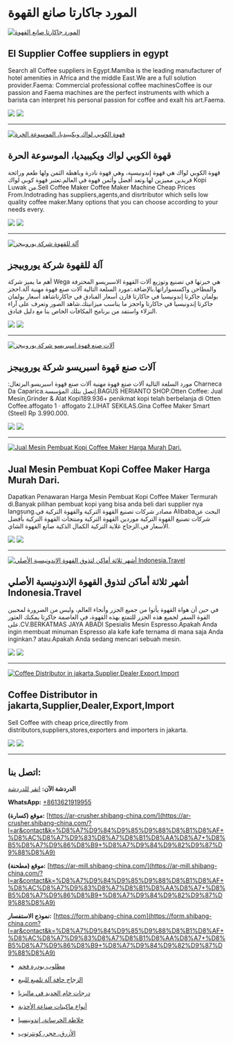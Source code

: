 # المورد جاكارتا صانع القهوة

<a href="https://swt.shibang-china.com/?l=ar&img&k=%D8%A7%D9%84%D9%85%D9%88%D8%B1%D8%AF+%D8%AC%D8%A7%D9%83%D8%A7%D8%B1%D8%AA%D8%A7+%D8%B5%D8%A7%D9%86%D8%B9+%D8%A7%D9%84%D9%82%D9%87%D9%88%D8%A9" target="_blank">![المورد جاكارتا صانع القهوة](http://static.shibang-china.com/all-800x300/71.jpg)</a>

## El Supplier Coffee suppliers in egypt
Search all Coffee suppliers in Egypt.Mamiba is the leading manufacturer of hotel amenities in Africa and the middle East.We are a full solution provider.Faema: Commercial professional coffee machinesCoffee is our passion and Faema machines are the perfect instruments with which a barista can interpret his personal passion for coffee and exalt his art.Faema.


<a href="https://whatsapp.shibangsoft.com/WhatsApp.php" target="_blank" title="WhatsApp">![](http://static.shibang-china.com/icon/whatsapp.png)</a> <a href="https://swt.shibang-china.com/?l=ar&icon&k=%D8%A7%D9%84%D9%85%D9%88%D8%B1%D8%AF+%D8%AC%D8%A7%D9%83%D8%A7%D8%B1%D8%AA%D8%A7+%D8%B5%D8%A7%D9%86%D8%B9+%D8%A7%D9%84%D9%82%D9%87%D9%88%D8%A9" target="_blank">![](http://static.shibang-china.com/icon/chat-ar.png)</a>

---

<a href="https://swt.shibang-china.com/?l=ar&img&k=%D8%A7%D9%84%D9%85%D9%88%D8%B1%D8%AF+%D8%AC%D8%A7%D9%83%D8%A7%D8%B1%D8%AA%D8%A7+%D8%B5%D8%A7%D9%86%D8%B9+%D8%A7%D9%84%D9%82%D9%87%D9%88%D8%A9" target="_blank">![قهوة الكوبي لواك ويكيبيديا، الموسوعة الحرة](http://static.shibang-china.com/all-800x300/1505.jpg)</a>

## قهوة الكوبي لواك ويكيبيديا، الموسوعة الحرة
قهوة الكوبي لواك هي قهوة إندونيسية، وهي قهوة نادرة وباهظة الثمن ولها طعم ورائحة فريدين مميزين لها.وتعد أفضل وأثمن قهوة في العالم.تعتبر قهوة كوبي لواك Kopi Luwak من.Sell Coffee Maker Coffee Maker Machine Cheap Prices From.Indotrading has suppliers,agents,and disrtributor which sells low quality coffee maker.Many options that you can choose according to your needs every.


<a href="https://whatsapp.shibangsoft.com/WhatsApp.php" target="_blank" title="WhatsApp">![](http://static.shibang-china.com/icon/whatsapp.png)</a> <a href="https://swt.shibang-china.com/?l=ar&icon&k=%D8%A7%D9%84%D9%85%D9%88%D8%B1%D8%AF+%D8%AC%D8%A7%D9%83%D8%A7%D8%B1%D8%AA%D8%A7+%D8%B5%D8%A7%D9%86%D8%B9+%D8%A7%D9%84%D9%82%D9%87%D9%88%D8%A9" target="_blank">![](http://static.shibang-china.com/icon/chat-ar.png)</a>

---

<a href="https://swt.shibang-china.com/?l=ar&img&k=%D8%A7%D9%84%D9%85%D9%88%D8%B1%D8%AF+%D8%AC%D8%A7%D9%83%D8%A7%D8%B1%D8%AA%D8%A7+%D8%B5%D8%A7%D9%86%D8%B9+%D8%A7%D9%84%D9%82%D9%87%D9%88%D8%A9" target="_blank">![آلة للقهوة شركة يوروبيجز](http://static.shibang-china.com/all-800x300/1335.jpg)</a>

## آلة للقهوة شركة يوروبيجز
أهم ما يميز شركة Wega هي خبرتها في تصنيع وتوزيع آلات القهوة الاسبريسو المحترفة والمطاحن واكسسواراتها.بالإضافة.:مورد السلعة التالية آلات صنع قهوة مهنية آلة.احجز بولمان جاكرتا إندونيسيا في جاكارتا قارن أسعار الفنادق في جاكارتاشاهد أسعار بولمان جاكرتا إندونيسيا في جاكارتا واحجز ما يناسب ميزانيتك.شاهد الصور وتعرف على آراء النزلاء واستفد من برنامج المكافآت الخاص بنا مع دليل فنادق.


<a href="https://whatsapp.shibangsoft.com/WhatsApp.php" target="_blank" title="WhatsApp">![](http://static.shibang-china.com/icon/whatsapp.png)</a> <a href="https://swt.shibang-china.com/?l=ar&icon&k=%D8%A7%D9%84%D9%85%D9%88%D8%B1%D8%AF+%D8%AC%D8%A7%D9%83%D8%A7%D8%B1%D8%AA%D8%A7+%D8%B5%D8%A7%D9%86%D8%B9+%D8%A7%D9%84%D9%82%D9%87%D9%88%D8%A9" target="_blank">![](http://static.shibang-china.com/icon/chat-ar.png)</a>

---

<a href="https://swt.shibang-china.com/?l=ar&img&k=%D8%A7%D9%84%D9%85%D9%88%D8%B1%D8%AF+%D8%AC%D8%A7%D9%83%D8%A7%D8%B1%D8%AA%D8%A7+%D8%B5%D8%A7%D9%86%D8%B9+%D8%A7%D9%84%D9%82%D9%87%D9%88%D8%A9" target="_blank">![آلات صنع قهوة اسبريسو شركة يوروبيجز](http://static.shibang-china.com/all-800x300/825.jpg)</a>

## آلات صنع قهوة اسبريسو شركة يوروبيجز
:مورد السلعة التالية آلات صنع قهوة مهنية آلات صنع قهوة اسبريسو.البرتغال Charneca Da Caparica.إتصل بتلك المؤسسة.BAGUS HERIANTO SHOP.Otten Coffee: Jual Mesin,Grinder &amp; Alat Kopi189.936+ penikmat kopi telah berbelanja di Otten Coffee.affogato 1 &middot; affogato 2.LIHAT SEKILAS.Gina Coffee Maker Smart (Steel) Rp 3.990.000.


<a href="https://whatsapp.shibangsoft.com/WhatsApp.php" target="_blank" title="WhatsApp">![](http://static.shibang-china.com/icon/whatsapp.png)</a> <a href="https://swt.shibang-china.com/?l=ar&icon&k=%D8%A7%D9%84%D9%85%D9%88%D8%B1%D8%AF+%D8%AC%D8%A7%D9%83%D8%A7%D8%B1%D8%AA%D8%A7+%D8%B5%D8%A7%D9%86%D8%B9+%D8%A7%D9%84%D9%82%D9%87%D9%88%D8%A9" target="_blank">![](http://static.shibang-china.com/icon/chat-ar.png)</a>

---

<a href="https://swt.shibang-china.com/?l=ar&img&k=%D8%A7%D9%84%D9%85%D9%88%D8%B1%D8%AF+%D8%AC%D8%A7%D9%83%D8%A7%D8%B1%D8%AA%D8%A7+%D8%B5%D8%A7%D9%86%D8%B9+%D8%A7%D9%84%D9%82%D9%87%D9%88%D8%A9" target="_blank">![Jual Mesin Pembuat Kopi Coffee Maker Harga Murah Dari.](http://static.shibang-china.com/all-800x300/1385.jpg)</a>

## Jual Mesin Pembuat Kopi Coffee Maker Harga Murah Dari.
Dapatkan Penawaran Harga Mesin Pembuat Kopi Coffee Maker Termurah di.Banyak pilihan pembuat kopi yang bisa anda beli dari supplier nya langsung.مصادر شركات تصنيع القهوة التركية والقهوة التركية في Alibabaالبحث عن شركات تصنيع القهوة التركية موردين القهوة التركية ومنتجات القهوة التركية بأفضل الأسعار في.الزجاج غلاية التركية الكمال الذكية صانع القهوة الشاي.


<a href="https://whatsapp.shibangsoft.com/WhatsApp.php" target="_blank" title="WhatsApp">![](http://static.shibang-china.com/icon/whatsapp.png)</a> <a href="https://swt.shibang-china.com/?l=ar&icon&k=%D8%A7%D9%84%D9%85%D9%88%D8%B1%D8%AF+%D8%AC%D8%A7%D9%83%D8%A7%D8%B1%D8%AA%D8%A7+%D8%B5%D8%A7%D9%86%D8%B9+%D8%A7%D9%84%D9%82%D9%87%D9%88%D8%A9" target="_blank">![](http://static.shibang-china.com/icon/chat-ar.png)</a>

---

<a href="https://swt.shibang-china.com/?l=ar&img&k=%D8%A7%D9%84%D9%85%D9%88%D8%B1%D8%AF+%D8%AC%D8%A7%D9%83%D8%A7%D8%B1%D8%AA%D8%A7+%D8%B5%D8%A7%D9%86%D8%B9+%D8%A7%D9%84%D9%82%D9%87%D9%88%D8%A9" target="_blank">![أشهر ثلاثة أماكن لتذوق القهوة الإندونيسية الأصلي Indonesia.Travel](http://static.shibang-china.com/all-800x300/1424.jpg)</a>

## أشهر ثلاثة أماكن لتذوق القهوة الإندونيسية الأصلي Indonesia.Travel
في حين أن هواة القهوة يأتوا من جميع الجزر وأنحاء العالم، وليس من الضرورة لمحبين القوة السفر لجميع هذه الجزر للتمتع بهذه القهوة، في العاصمة جاكرتا يمكنك العثور على.CV.BERKATMAS JAYA ABADI Spesialis Mesin Espresso.Apakah Anda ingin membuat minuman Espresso ala kafe kafe ternama di mana saja Anda inginkan.? atau.Apakah Anda sedang mencari sebuah mesin.


<a href="https://whatsapp.shibangsoft.com/WhatsApp.php" target="_blank" title="WhatsApp">![](http://static.shibang-china.com/icon/whatsapp.png)</a> <a href="https://swt.shibang-china.com/?l=ar&icon&k=%D8%A7%D9%84%D9%85%D9%88%D8%B1%D8%AF+%D8%AC%D8%A7%D9%83%D8%A7%D8%B1%D8%AA%D8%A7+%D8%B5%D8%A7%D9%86%D8%B9+%D8%A7%D9%84%D9%82%D9%87%D9%88%D8%A9" target="_blank">![](http://static.shibang-china.com/icon/chat-ar.png)</a>

---

<a href="https://swt.shibang-china.com/?l=ar&img&k=%D8%A7%D9%84%D9%85%D9%88%D8%B1%D8%AF+%D8%AC%D8%A7%D9%83%D8%A7%D8%B1%D8%AA%D8%A7+%D8%B5%D8%A7%D9%86%D8%B9+%D8%A7%D9%84%D9%82%D9%87%D9%88%D8%A9" target="_blank">![Coffee Distributor in jakarta,Supplier,Dealer,Export,Import](http://static.shibang-china.com/all-800x300/951.jpg)</a>

## Coffee Distributor in jakarta,Supplier,Dealer,Export,Import
Sell Coffee with cheap price,directlly from distributors,suppliers,stores,exporters and importers in jakarta.

<a href="https://whatsapp.shibangsoft.com/WhatsApp.php" target="_blank" title="WhatsApp">![](http://static.shibang-china.com/icon/whatsapp.png)</a> <a href="https://swt.shibang-china.com/?l=ar&icon&k=%D8%A7%D9%84%D9%85%D9%88%D8%B1%D8%AF+%D8%AC%D8%A7%D9%83%D8%A7%D8%B1%D8%AA%D8%A7+%D8%B5%D8%A7%D9%86%D8%B9+%D8%A7%D9%84%D9%82%D9%87%D9%88%D8%A9" target="_blank">![](http://static.shibang-china.com/icon/chat-ar.png)</a>

---
## اتصل بنا:

**الدردشة الآن:** [انقر للدردشة](https://swt.shibang-china.com?l=ar&contact&k=%D8%A7%D9%84%D9%85%D9%88%D8%B1%D8%AF+%D8%AC%D8%A7%D9%83%D8%A7%D8%B1%D8%AA%D8%A7+%D8%B5%D8%A7%D9%86%D8%B9+%D8%A7%D9%84%D9%82%D9%87%D9%88%D8%A9)

**WhatsApp:**  [+8613621919955](https://whatsapp.shibangsoft.com/WhatsApp.php)

**موقع (كسارة):** [https://ar-crusher.shibang-china.com/](https://ar-crusher.shibang-china.com/?l=ar&contact&k=%D8%A7%D9%84%D9%85%D9%88%D8%B1%D8%AF+%D8%AC%D8%A7%D9%83%D8%A7%D8%B1%D8%AA%D8%A7+%D8%B5%D8%A7%D9%86%D8%B9+%D8%A7%D9%84%D9%82%D9%87%D9%88%D8%A9)

**موقع (مطحنة):** [https://ar-mill.shibang-china.com/](https://ar-mill.shibang-china.com/?l=ar&contact&k=%D8%A7%D9%84%D9%85%D9%88%D8%B1%D8%AF+%D8%AC%D8%A7%D9%83%D8%A7%D8%B1%D8%AA%D8%A7+%D8%B5%D8%A7%D9%86%D8%B9+%D8%A7%D9%84%D9%82%D9%87%D9%88%D8%A9)

**نموذج الاستفسار:** [https://form.shibang-china.com](https://form.shibang-china.com?l=ar&contact&k=%D8%A7%D9%84%D9%85%D9%88%D8%B1%D8%AF+%D8%AC%D8%A7%D9%83%D8%A7%D8%B1%D8%AA%D8%A7+%D8%B5%D8%A7%D9%86%D8%B9+%D8%A7%D9%84%D9%82%D9%87%D9%88%D8%A9)

* [مطلوب بودرة فحم](../11/%D9%85%D8%B7%D9%84%D9%88%D8%A8%20%D8%A8%D9%88%D8%AF%D8%B1%D8%A9%20%D9%81%D8%AD%D9%85.md)

* [الزجاج حافة آلة تلميع للبيع](../12/%D8%A7%D9%84%D8%B2%D8%AC%D8%A7%D8%AC%20%D8%AD%D8%A7%D9%81%D8%A9%20%D8%A2%D9%84%D8%A9%20%D8%AA%D9%84%D9%85%D9%8A%D8%B9%20%D9%84%D9%84%D8%A8%D9%8A%D8%B9.md)

* [درجات خام الحديد في ماليزيا](../12/%D8%AF%D8%B1%D8%AC%D8%A7%D8%AA%20%D8%AE%D8%A7%D9%85%20%D8%A7%D9%84%D8%AD%D8%AF%D9%8A%D8%AF%20%D9%81%D9%8A%20%D9%85%D8%A7%D9%84%D9%8A%D8%B2%D9%8A%D8%A7.md)

* [أنواع ماكينات صناعة الأحذية](../11/%D8%A3%D9%86%D9%88%D8%A7%D8%B9%20%D9%85%D8%A7%D9%83%D9%8A%D9%86%D8%A7%D8%AA%20%D8%B5%D9%86%D8%A7%D8%B9%D8%A9%20%D8%A7%D9%84%D8%A3%D8%AD%D8%B0%D9%8A%D8%A9.md)

* [خلاطة الخرسانة، إندونيسيا](../11/%D8%AE%D9%84%D8%A7%D8%B7%D8%A9%20%D8%A7%D9%84%D8%AE%D8%B1%D8%B3%D8%A7%D9%86%D8%A9%D8%8C%20%D8%A5%D9%86%D8%AF%D9%88%D9%86%D9%8A%D8%B3%D9%8A%D8%A7.md)

* [الأزرق، حجر، كونترتوب](../12/%D8%A7%D9%84%D8%A3%D8%B2%D8%B1%D9%82%D8%8C%20%D8%AD%D8%AC%D8%B1%D8%8C%20%D9%83%D9%88%D9%86%D8%AA%D8%B1%D8%AA%D9%88%D8%A8.md)